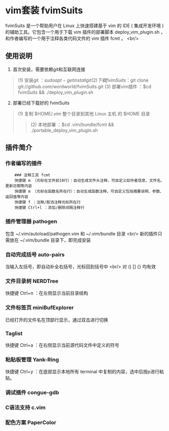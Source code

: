 vim套装 fvimSuits
====================
fvimSuits 是一个帮助用户在 Linux 上快速搭建基于 vim 的 IDE ( 集成开发环境 ) 的辅助工具。它包含一个用于下载 vim 插件的部署脚本 deploy_vim_plugin.sh ，和作者编写的一个用于注释各类代码文件的 vim 插件 fcmt 。 \<br/\>

使用说明
--------------------
1. 首次安装，需要依赖git和互联网连接
> (1) 安装git		：$sudo apt-get install git
> (2) 下载fvimSuits	：$git clone git://github.com/wordworld/fvimSuits.git
> (3) 部署vim插件	：$cd fvimSuits && ./deploy_vim_plugin.sh
2. 部署已经下载好的 fvimSuits
> (1) 复制 $HOME/.vim 整个目录到其他 Linux 主机 的 $HOME 目录
> > (2) 本地部署		：$cd .vim/bundle/fcmt && ./portable_deploy_vim_plugin.sh

插件简介
--------------------
### 作者编写的插件
		### 注释工具 fcmt
		快捷键 m （光标在文件前10行）：自动生成文件头注释，可自定义如作者信息、文件名、更新日期等内容
		快捷键 m （光标在函数名所在行）：自动生成函数注释，可自定义包括摘要说明、参数、返回值等内容
		快捷键 f ：注释/取消注释光标所在行
		快捷键 Ctrl+l ：添加/删除间隔注释行

### 插件管理器 pathogen
包含 ~/.vim/autoload/pathogen.vim 和 ~/.vim/bundle 目录 \<br/\>
新的插件只需放在 ~/.vim/bundle 目录下，即完成安装

### 自动完成括号 auto-pairs
当输入左括号，即自动补全右括号，光标回到括号中 \<br/\>
对 () [] {} 均有效

### 文件目录树 NERDTree
快捷键 Ctrl+n ：在左侧显示当前目录结构

### 文件标签页 miniBufExplorer
已经打开的文件名在顶部行显示，通过双击进行切换

### Taglist
快捷键 Ctrl+a ：在右侧显示当前源代码文件中定义的符号

### 粘贴板管理 Yank-Ring
快捷键 Ctrl+y ：在底部显示本地所有 terminal 中复制的内容，选中后按p进行粘贴。

### 调试插件 congue-gdb

### C语法支持 c.vim

### 配色方案 PaperColor

